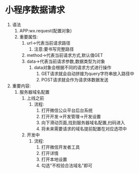 # 小程序数据请求

1. 语法
   1. APP:wx.request(配置对象)
   2. 重要属性:
      1. url->代表当前请求路径
         1. 注意:要书写完整路径
      2. method->代表当前请求方式,默认值GET
      3. data->代表当前请求参数,数据类型为对象
         1. data对象会根据不同的请求方式进行操作
            1. GET请求就会自动拼接为query字符串放入路径中
            2. POST请求就会作为请求体数据发送
2. 重要内容:
   1. 服务器域名配置
      1. 上线之前
         1. 流程:
            1. 打开微信公众平台后台系统
            2. 打开开发->开发管理->开发设置
            3. 向下滑动页面,找到服务器域名配置,扫码进入
            4. 将未来需要请求的域名提前配置在对应选项中
      2. 开发中
         1. 流程:
            1. 打开微信开发者工具
            2. 打开详情
            3. 打开本地设置
            4. 勾选"不校验合法域名"即可